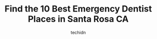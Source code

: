 ---
layout: ampstory
image: https://i0.wp.com/www.depkes.org/wp-content/uploads/2023/06/emergency-dentist-0-in-santa-rosa-ca-1685843339.jpeg?resize=640,853
author: techidn
featured: false
description: Discover the impressive array of Emergency Dentist options in Santa Rosa CA, where you can find 10 of the largest Emergency Dentist establishments in the area. From renowned classics to hidd
title: Find the 10 Best Emergency Dentist Places in Santa Rosa CA
cover:
   title: Find the 10 Best Emergency Dentist Places in Santa Rosa CA
   subtitle: Rickpate
   background: https://www.depkes.org/wp-content/uploads/2023/06/emergency-dentist-0-in-santa-rosa-ca-1685843339.jpeg

pages: 
 - layout: thirds
   top: <h1>#1 EZ Smile Family Dental Group- Santa Rosa</h1>
   bottom: "<p>This office started out positively for me when I started there a few years ago. It is coupled to the Kaiser Med Advantage plan.Slowly the competent hygienists left and to</p>"
   background: https://www.depkes.org/wp-content/uploads/2023/06/emergency-dentist-1-in-santa-rosa-ca-1685843340.jpeg
   backgroundblur: true
 - layout: thirds
   top: <h1>#2 Vineyard Dental Group</h1>
   bottom: "<p>Ill sum it up by saying that in my fifty eight years of dental care, Dr. Saeidi is the best Dentist Ive ever had! The entire office at Vineyard Dental is wonderful.</p>"
   background: https://www.depkes.org/wp-content/uploads/2023/06/emergency-dentist-2-in-santa-rosa-ca-1685843340.jpeg
   cta:
      link: https://www.depkes.org/blog/find-the-10-best-emergency-dentist-places-in-santa-rosa-ca/
      text: Find the 10 Best Emergency Dentist Places in Santa Rosa CA
 - layout: thirds
   top: <h1>#3 Santa Rosa Dental</h1>
   bottom: "<p>20 Doctors Park Dr, Santa Rosa, CA 95405, United States</p>"
   background: https://www.depkes.org/wp-content/uploads/2023/06/emergency-dentist-3-in-santa-rosa-ca-1685843341.jpeg
   cta:
      link: https://www.depkes.org/blog/find-the-10-best-emergency-dentist-places-in-santa-rosa-ca/
      text: Find the 10 Best Emergency Dentist Places in Santa Rosa CA
 - layout: thirds
   top: <h1>#4 Sai Dental Care</h1>
   bottom: "<p>1544 Sebastopol Rd, Santa Rosa, CA 95407, United States</p>"
   background: https://images.unsplash.com/photo-1489648022186-8f49310909a0?ixlib=rb-4.0.3&ixid=MnwxMjA3fDB8MHxwaG90by1wYWdlfHx8fGVufDB8fHx8&auto=format&fit=crop&w=640&h=853&q=80
   cta:
      link: https://www.depkes.org/blog/find-the-10-best-emergency-dentist-places-in-santa-rosa-ca/
      text: Find the 10 Best Emergency Dentist Places in Santa Rosa CA
 - layout: thirds
   top: <h1>#5 Santa Rosa Dental Care</h1>
   bottom: "<p>301 College Ave, Santa Rosa, CA 95401, United States</p>"
   background: https://images.unsplash.com/photo-1462556791646-c201b8241a94?ixlib=rb-4.0.3&ixid=MnwxMjA3fDB8MHxwaG90by1wYWdlfHx8fGVufDB8fHx8&auto=format&fit=crop&w=640&h=853&q=80
   cta:
      link: https://www.depkes.org/blog/find-the-10-best-emergency-dentist-places-in-santa-rosa-ca/
      text: Find the 10 Best Emergency Dentist Places in Santa Rosa CA
 - layout: thirds
   top: <h1>#6 Landeros & Associates Family & Cosmetic Dentistry</h1>
   bottom: "<p>2448 Guerneville Rd #700, Santa Rosa, CA 95403, United States</p>"
   background: https://images.unsplash.com/photo-1599422314077-f4dfdaa4cd09?ixlib=rb-4.0.3&ixid=MnwxMjA3fDB8MHxwaG90by1wYWdlfHx8fGVufDB8fHx8&auto=format&fit=crop&w=640&h=853&q=80
   cta:
      link: https://www.depkes.org/blog/find-the-10-best-emergency-dentist-places-in-santa-rosa-ca/
      text: Find the 10 Best Emergency Dentist Places in Santa Rosa CA
 - layout: thirds
   top: <h1>#7 Priceless Dental Group</h1>
   bottom: "<p>1175 W Steele Ln #1, Santa Rosa, CA 95403, United States</p>"
   background: https://images.unsplash.com/photo-1632260260864-caf7fde5ec36?ixlib=rb-4.0.3&ixid=MnwxMjA3fDB8MHxwaG90by1wYWdlfHx8fGVufDB8fHx8&auto=format&fit=crop&w=640&h=853&q=80
   cta:
      link: https://www.depkes.org/blog/find-the-10-best-emergency-dentist-places-in-santa-rosa-ca/
      text: Find the 10 Best Emergency Dentist Places in Santa Rosa CA
 - layout: thirds
   middle: Continue reading...
   background: https://images.unsplash.com/photo-1591393223703-56fe1347ac62?ixlib=rb-4.0.3&ixid=MnwxMjA3fDB8MHxwaG90by1wYWdlfHx8fGVufDB8fHx8&auto=format&fit=crop&w=640&h=853&q=80
   cta:
      link: https://www.depkes.org/blog/find-the-10-best-emergency-dentist-places-in-santa-rosa-ca/
      text: Find the 10 Best Emergency Dentist Places in Santa Rosa CA
      
---